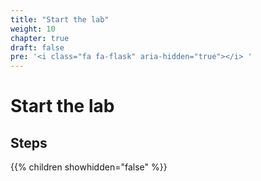 ```yaml
---
title: "Start the lab"
weight: 10
chapter: true
draft: false
pre: '<i class="fa fa-flask" aria-hidden="true"></i> '
---
```


# Start the lab

## Steps

{{% children showhidden="false" %}}
